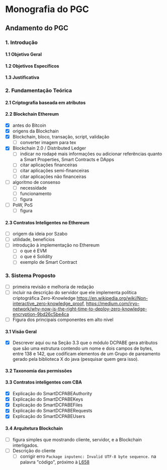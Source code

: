 # Monografia do PGC

## Andamento do PGC

### 1. Introdução

#### 1.1 Objetivo Geral

#### 1.2 Objetivos Específicos

#### 1.3 Justificativa

### 2. Fundamentação Teórica

#### 2.1 Criptografia baseada em atributos

#### 2.2 Blockchain Ethereum

- [x] antes do Bitcoin
- [x] origens da Blockchain
- [x] Blockchain, bloco, transação, script, validação
  - [ ] converter imagem para tex
- [x] Blockchain 2.0 / Distributed Ledger
  - [ ] indicar no rodapé mais informações ou adicionar referências quanto a Smart Properties, Smart Contracts e DApps
  - [ ] citar aplicações financeiras
  - [ ] citar aplicações semi-financeiras
  - [ ] citar aplicações não financeiras
- [ ] algoritmo de consenso
  - [ ] necessidade
  - [ ] funcionamento
  - [ ] figura
- [ ] PoW, PoS
  - [ ] figura

#### 2.3 Contratos Inteligentes no Ethereum

- [ ] origem da ideia por Szabo
- [ ] utilidade, benefícios
- [ ] introdução à implementação no Ethereum
  - [ ] o que é EVM
  - [ ] o que é Solidity
  - [ ] exemplo de Smart Contract

### 3. Sistema Proposto

- [ ] primeira revisão e melhoria de redação
- [ ] incluir na descrição do servidor que ele implementa política criptográfica Zero-Knowledge <https://en.wikipedia.org/wiki/Non-interactive_zero-knowledge_proof>, <https://medium.com/iryo-network/why-now-is-the-right-time-to-deploy-zero-knowledge-encryption-9bd26c5be4ca>
- [ ] Figura dos principais componentes em alto nível

#### 3.1 Visão Geral

- [x] Descrever aqui ou na Seção 3.3 que o módulo DCPABE gera atributos que são uma estrutura contendo um nome e dois campos de bytes, entre 138 e 142, que codificam elementos de um Grupo de pareamento gerado pela biblioteca X do java (pesquisar quem gera isso).

#### 3.2 Taxonomia das permissões

#### 3.3 Contratos inteligentes com CBA

- [x] Explicação do SmartDCPABEAuthority
- [x] Explicação do SmartDCPABEKeys
- [x] Explicação do SmartDCPABEFiles
- [x] Explicação do SmartDCPABERequests
- [x] Explicação do SmartDCPABEUsers

#### 3.4 Arquitetura Blockchain

- [ ] figura simples que mostrando cliente, servidor, e a Blockchain interligados.
- [ ] Descrição do cliente
  - [ ] corrigir erro `Package inputenc: Invalid UTF-8 byte sequence.` na palavra "código", próximo à [L658](./main.tex#L658)
